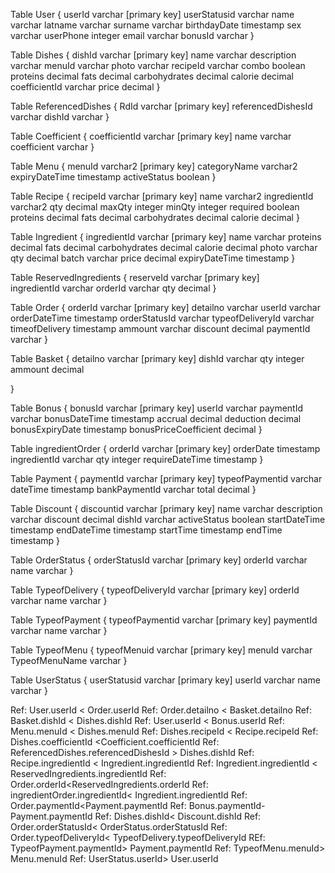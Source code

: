 Table User {
  userId varchar [primary key]
  userStatusid varchar
  name varchar
  latname varchar
  surname varchar
  birthdayDate timestamp
  sex varchar
  userPhone integer
  email varchar
  bonusId varchar 
}

Table Dishes {
  dishId varchar [primary key]
  name varchar
  description varchar
  menuId varchar
  photo varchar
  recipeId varchar
  combo boolean
  proteins decimal
  fats decimal
  carbohydrates decimal
  calorie decimal
  coefficientId varchar
  price decimal
}

Table ReferencedDishes {
  RdId varchar [primary key]
  referencedDishesId varchar
  dishId varchar 
}

Table Coefficient {
  coefficientId varchar [primary key]
  name varchar
  coefficient varchar
} 

Table Menu {
  menuId varchar2 [primary key]
  categoryName varchar2
  expiryDateTime timestamp
  activeStatus boolean 
}

Table  Recipe {
  recipeId varchar [primary key]
  name varchar2
  ingredientId varchar2
  qty decimal
  maxQty integer
  minQty integer
  required boolean
  proteins decimal
  fats decimal
  carbohydrates decimal
  calorie decimal
}

Table  Ingredient {
  ingredientId varchar [primary key]
  name varchar
  proteins decimal
  fats decimal
  carbohydrates decimal
  calorie decimal
  photo varchar
  qty decimal
  batch varchar
  price decimal
  expiryDateTime timestamp
}

Table  ReservedIngredients {
  reserveId varchar [primary key]  
  ingredientId varchar
  orderId varchar
  qty decimal
}

Table Order {
  orderId varchar [primary key]
  detailno varchar
  userId varchar
  orderDateTime timestamp
  orderStatusId varchar
  typeofDeliveryId varchar
  timeofDelivery timestamp
  ammount varchar
  discount decimal
	paymentId varchar
}

Table Basket {
  detailno varchar [primary key]
  dishId varchar
  qty integer
  ammount decimal

}

Table Bonus {
  bonusId varchar [primary key]
  userId varchar
  paymentId varchar 
  bonusDateTime timestamp
  accrual  decimal
  deduction   decimal
  bonusExpiryDate timestamp
  bonusPriceCoefficient decimal
}

Table ingredientOrder {
  orderId varchar [primary key]
  orderDate timestamp
  ingredientId varchar
  qty integer
  requireDateTime timestamp
}


Table Payment {
  paymentId varchar [primary key]
  typeofPaymentid varchar
  dateTime timestamp
  bankPaymentId varchar
  total  decimal
}

Table Discount {
  discountid varchar [primary key]
  name varchar
  description varchar
  discount decimal
  dishId varchar 
  activeStatus boolean 
  startDateTime timestamp
  endDateTime timestamp
  startTime timestamp
  endTime timestamp
}

Table OrderStatus {
  orderStatusId varchar [primary key]
  orderId varchar
  name varchar
}


Table TypeofDelivery {
  typeofDeliveryId varchar [primary key]
  orderId varchar
  name varchar
}

Table TypeofPayment {
  typeofPaymentid varchar [primary key]
  paymentId varchar
  name varchar
}

Table TypeofMenu {
  typeofMenuid varchar [primary key]
  menuId varchar
  TypeofMenuName varchar
}

Table UserStatus {
  userStatusid varchar [primary key]
  userId varchar
  name varchar
}

Ref: User.userId < Order.userId 
Ref: Order.detailno < Basket.detailno
Ref: Basket.dishId < Dishes.dishId
Ref: User.userId < Bonus.userId
Ref: Menu.menuId < Dishes.menuId
Ref: Dishes.recipeId < Recipe.recipeId
Ref: Dishes.coefficientId <Coefficient.coefficientId
Ref: ReferencedDishes.referencedDishesId > Dishes.dishId
Ref: Recipe.ingredientId < Ingredient.ingredientId
Ref: Ingredient.ingredientId < ReservedIngredients.ingredientId
Ref: Order.orderId<ReservedIngredients.orderId
Ref: ingredientOrder.ingredientId< Ingredient.ingredientId
Ref: Order.paymentId<Payment.paymentId
Ref: Bonus.paymentId- Payment.paymentId
Ref: Dishes.dishId< Discount.dishId
Ref: Order.orderStatusId< OrderStatus.orderStatusId
Ref: Order.typeofDeliveryId< TypeofDelivery.typeofDeliveryId
REf: TypeofPayment.paymentId> Payment.paymentId
Ref: TypeofMenu.menuId> Menu.menuId
Ref: UserStatus.userId> User.userId

